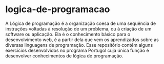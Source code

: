 # logica-de-programacao
A Lógica de programação é a organização coesa de uma sequência de instruções voltadas à resolução de um problema, ou à criação de um software ou aplicação. Ela é o conhecimento básico para o desenvolvimento web, é a partir dela que vem os aprendizados sobre as diversas linguagens de programação.  Esse repositório contém alguns exercícios desenvolvidos no programa Portugol cuja única função é desenvolver conhecimentos de lógica de programação. 
